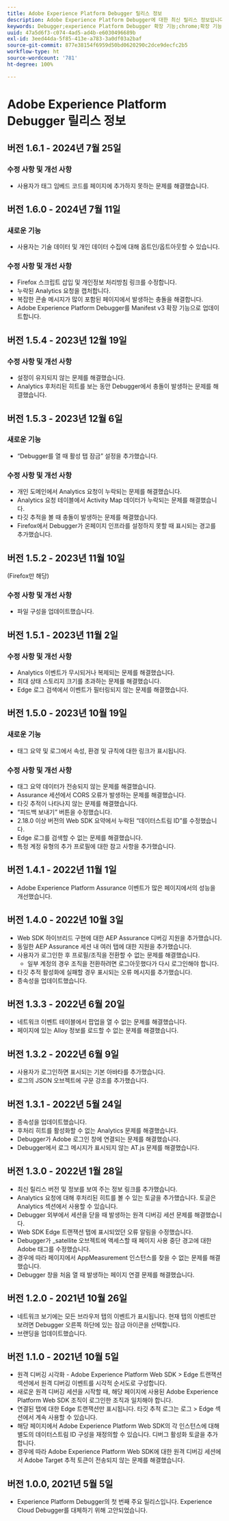 ```yaml
---
title: Adobe Experience Platform Debugger 릴리스 정보
description: Adobe Experience Platform Debugger에 대한 최신 릴리스 정보입니다.
keywords: Debugger;experience Platform Debugger 확장 기능;chrome;확장 기능;릴리스 정보
uuid: 47a5d6f3-c074-4ad5-ad4b-e6030496689b
exl-id: 3eed44da-5f85-413e-a783-3a0df03a2baf
source-git-commit: 877e38154f6959d50bd0620290c2dce9decfc2b5
workflow-type: ht
source-wordcount: '781'
ht-degree: 100%

---
```


# Adobe Experience Platform Debugger 릴리스 정보

## 버전 1.6.1 - 2024년 7월 25일

### 수정 사항 및 개선 사항

* 사용자가 태그 임베드 코드를 페이지에 추가하지 못하는 문제를 해결했습니다.

## 버전 1.6.0 - 2024년 7월 11일

### 새로운 기능

* 사용자는 기술 데이터 및 개인 데이터 수집에 대해 옵트인/옵트아웃할 수 있습니다.

### 수정 사항 및 개선 사항

* Firefox 스크립트 삽입 및 개인정보 처리방침 링크를 수정합니다.
* 누락된 Analytics 요청을 캡처합니다.
* 복잡한 콘솔 메시지가 많이 포함된 페이지에서 발생하는 충돌을 해결합니다.
* Adobe Experience Platform Debugger를 Manifest v3 확장 기능으로 업데이트합니다.

## 버전 1.5.4 - 2023년 12월 19일

### 수정 사항 및 개선 사항

* 설정이 유지되지 않는 문제를 해결했습니다.
* Analytics 후처리된 히트를 보는 동안 Debugger에서 충돌이 발생하는 문제를 해결했습니다.

## 버전 1.5.3 - 2023년 12월 6일

### 새로운 기능

* “Debugger를 열 때 활성 탭 잠금” 설정을 추가했습니다.

### 수정 사항 및 개선 사항

* 개인 도메인에서 Analytics 요청이 누락되는 문제를 해결했습니다.
* Analytics 요청 테이블에서 Activity Map 데이터가 누락되는 문제를 해결했습니다.
* 타깃 추적을 볼 때 충돌이 발생하는 문제를 해결했습니다.
* Firefox에서 Debugger가 온페이지 인프라를 설정하지 못할 때 표시되는 경고를 추가했습니다.

## 버전 1.5.2 - 2023년 11월 10일

(Firefox만 해당)

### 수정 사항 및 개선 사항

* 파일 구성을 업데이트했습니다.

## 버전 1.5.1 - 2023년 11월 2일

### 수정 사항 및 개선 사항

* Analytics 이벤트가 무시되거나 복제되는 문제를 해결했습니다.
* 최대 상태 스토리지 크기를 초과하는 문제를 해결했습니다.
* Edge 로그 검색에서 이벤트가 필터링되지 않는 문제를 해결했습니다.

## 버전 1.5.0 - 2023년 10월 19일

### 새로운 기능

* 태그 요약 및 로그에서 속성, 환경 및 규칙에 대한 링크가 표시됩니다.

### 수정 사항 및 개선 사항

* 태그 요약 데이터가 전송되지 않는 문제를 해결했습니다.
* Assurance 세션에서 CORS 오류가 발생하는 문제를 해결했습니다.
* 타깃 추적이 나타나지 않는 문제를 해결했습니다.
* “피드백 보내기” 버튼을 수정했습니다.
* 2.18.0 이상 버전의 Web SDK 요약에서 누락된 “데이터스트림 ID”를 수정했습니다.
* Edge 로그를 검색할 수 없는 문제를 해결했습니다.
* 특정 계정 유형의 추가 프로필에 대한 참고 사항을 추가했습니다.

## 버전 1.4.1 - 2022년 11월 1일

* Adobe Experience Platform Assurance 이벤트가 많은 페이지에서의 성능을 개선했습니다.

## 버전 1.4.0 - 2022년 10월 3일

* Web SDK 하이브리드 구현에 대한 AEP Assurance 디버깅 지원을 추가했습니다.
* 동일한 AEP Assurance 세션 내 여러 탭에 대한 지원을 추가했습니다.
* 사용자가 로그인한 후 프로필/조직을 전환할 수 없는 문제를 해결했습니다.
   * 일부 계정의 경우 조직을 전환하려면 로그아웃했다가 다시 로그인해야 합니다.
* 타깃 추적 활성화에 실패할 경우 표시되는 오류 메시지를 추가했습니다.
* 종속성을 업데이트했습니다.

## 버전 1.3.3 - 2022년 6월 20일

* 네트워크 이벤트 테이블에서 팝업을 열 수 없는 문제를 해결했습니다.
* 페이지에 있는 Alloy 정보를 로드할 수 없는 문제를 해결했습니다.

## 버전 1.3.2 - 2022년 6월 9일

* 사용자가 로그인하면 표시되는 기본 아바타를 추가했습니다.
* 로그의 JSON 오브젝트에 구문 강조를 추가했습니다.

## 버전 1.3.1 - 2022년 5월 24일

* 종속성을 업데이트했습니다.
* 후처리 히트를 활성화할 수 없는 Analytics 문제를 해결했습니다.
* Debugger가 Adobe 로그인 창에 연결되는 문제를 해결했습니다.
* Debugger에서 로그 메시지가 표시되지 않는 AT.js 문제를 해결했습니다.

## 버전 1.3.0 - 2022년 1월 28일

* 최신 릴리스 버전 및 정보를 보여 주는 정보 링크를 추가했습니다.
* Analytics 요청에 대해 후처리된 히트를 볼 수 있는 토글을 추가했습니다. 토글은 Analytics 섹션에서 사용할 수 있습니다.
* Debugger 외부에서 세션을 닫을 때 발생하는 원격 디버깅 세션 문제를 해결했습니다.
* Web SDK Edge 트랜잭션 탭에 표시되었던 오류 알림을 수정했습니다.
* Debugger가 _satellite 오브젝트에 액세스할 때 페이지 사용 중단 경고에 대한 Adobe 태그를 수정했습니다.
* 경우에 따라 페이지에서 AppMeasurement 인스턴스를 찾을 수 없는 문제를 해결했습니다.
* Debugger 창을 처음 열 때 발생하는 페이지 연결 문제를 해결했습니다.

## 버전 1.2.0 - 2021년 10월 26일

* 네트워크 보기에는 모든 브라우저 탭의 이벤트가 표시됩니다. 현재 탭의 이벤트만 보려면 Debugger 오른쪽 하단에 있는 잠금 아이콘을 선택합니다.
* 브랜딩을 업데이트했습니다.

## 버전 1.1.0 - 2021년 10월 5일

* 원격 디버깅 시각화 - Adobe Experience Platform Web SDK > Edge 트랜잭션 섹션에서 원격 디버깅 이벤트를 시각적 순서도로 구성합니다.
* 새로운 원격 디버깅 세션을 시작할 때, 해당 페이지에 사용된 Adobe Experience Platform Web SDK 조직이 로그인한 조직과 일치해야 합니다.
* 연결된 탭에 대한 Edge 트랜잭션만 표시됩니다. 타깃 추적 로그는 로그 > Edge 섹션에서 계속 사용할 수 있습니다.
* 해당 페이지에서 Adobe Experience Platform Web SDK의 각 인스턴스에 대해 별도의 데이터스트림 ID 구성을 재정의할 수 있습니다. 디버그 활성화 토글을 추가합니다.
* 경우에 따라 Adobe Experience Platform Web SDK에 대한 원격 디버깅 세션에서 Adobe Target 추적 토큰이 전송되지 않는 문제를 해결했습니다.

## 버전 1.0.0, 2021년 5월 5일

* Experience Platform Debugger의 첫 번째 주요 릴리스입니다. Experience Cloud Debugger를 대체하기 위해 고안되었습니다.
